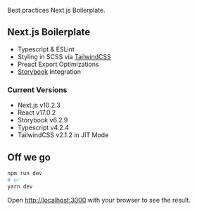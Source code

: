 Best practices Next.js Boilerplate.

## Next.js Boilerplate

- Typescript & ESLint
- Styling in SCSS via [TailwindCSS](https://www.tailwindcss.com)
- Preact Export Optimizations
- [Storybook](https://www.storybook.js.org) Integration

### Current Versions

- Next.js v10.2.3
- React v17.0.2
- Storybook v6.2.9
- Typescript v4.2.4
- TailwindCSS v2.1.2 in JIT Mode

## Off we go

```bash
npm run dev
# or
yarn dev
```

Open [http://localhost:3000](http://localhost:3000) with your browser to see the result.
